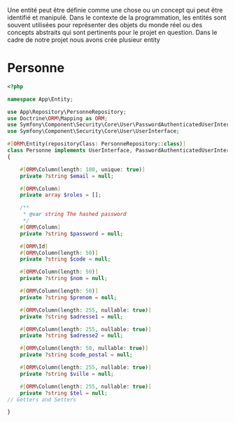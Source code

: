  Une entité peut être définie comme une chose ou un concept qui peut être identifié et manipulé. Dans le contexte de la programmation, les entités sont souvent utilisées pour représenter des objets du monde réel ou des concepts abstraits qui sont pertinents pour le projet en question.
 Dans le cadre de notre projet nous avons crée plusieur entity 

 # Personne
```php
<?php

namespace App\Entity;

use App\Repository\PersonneRepository;
use Doctrine\ORM\Mapping as ORM;
use Symfony\Component\Security\Core\User\PasswordAuthenticatedUserInterface;
use Symfony\Component\Security\Core\User\UserInterface;

#[ORM\Entity(repositoryClass: PersonneRepository::class)]
class Personne implements UserInterface, PasswordAuthenticatedUserInterface
{

    #[ORM\Column(length: 180, unique: true)]
    private ?string $email = null;

    #[ORM\Column]
    private array $roles = [];

    /**
     * @var string The hashed password
     */
    #[ORM\Column]
    private ?string $password = null;

    #[ORM\Id]
    #[ORM\Column(length: 50)]
    private ?string $code = null;

    #[ORM\Column(length: 50)]
    private ?string $nom = null;

    #[ORM\Column(length: 50)]
    private ?string $prenom = null;

    #[ORM\Column(length: 255, nullable: true)]
    private ?string $adresse1 = null;

    #[ORM\Column(length: 255, nullable: true)]
    private ?string $adresse2 = null;

    #[ORM\Column(length: 50, nullable: true)]
    private ?string $code_postal = null;

    #[ORM\Column(length: 255, nullable: true)]
    private ?string $ville = null;

    #[ORM\Column(length: 255, nullable: true)]
    private ?string $tel = null;
// Getters and Setters 

}

```